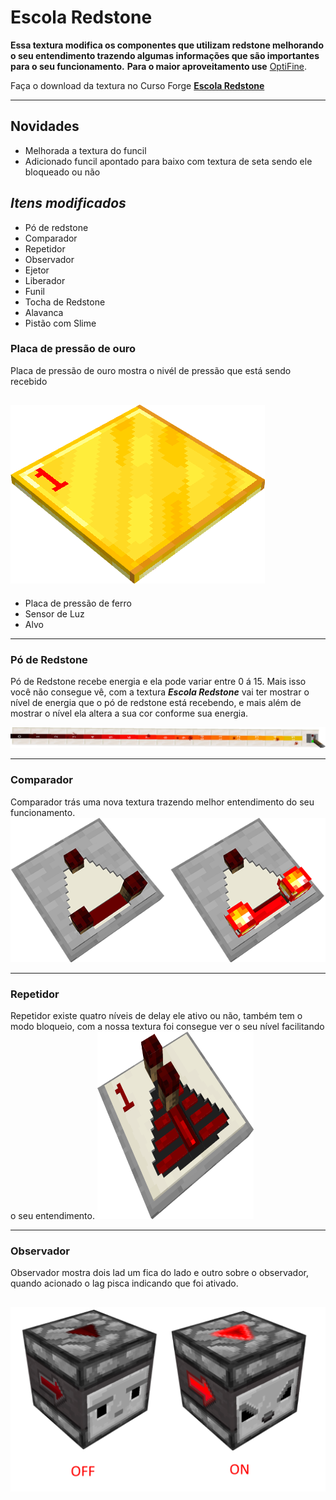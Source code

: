 

# Escola Redstone

**Essa textura modifica os componentes que utilizam redstone melhorando o seu entendimento trazendo algumas informações que são importantes para o seu funcionamento.**
**Para o maior aproveitamento use** [OptiFine](https://optifine.net/downloads).

Faça o download da textura no Curso Forge 
**[Escola Redstone](https://www.curseforge.com/minecraft/texture-packs/escola-redstone/files)**

---

## Novidades

- Melhorada a textura do funcil
- Adicionado funcil apontado para baixo com textura de seta sendo ele bloqueado ou não

## ***Itens modificados***

- Pó de redstone
- Comparador
- Repetidor
- Observador
- Ejetor
- Liberador
- Funil
- Tocha de Redstone
- Alavanca
- Pistão com Slime
### Placa de pressão de ouro
Placa de pressão de ouro mostra o nivél de pressão que está sendo recebido

![Placa de pressão de ouro](https://raw.githubusercontent.com/elderbr/Escola_Redstone/main/img/light_weighted_pressure_plate.gif)
---
- Placa de pressão de ferro
- Sensor de Luz
- Alvo

---

### Pó de Redstone

Pó de Redstone recebe energia e ela pode variar entre 0 á 15. Mais isso você não consegue vê, com a textura ***Escola Redstone*** vai ter mostrar o nível de energia que o pó de redstone está recebendo, e mais além de mostrar o nível ela altera a sua cor conforme sua energia.

![Redstone Dust power](https://github.com/elderbr/Escola_Redstone/blob/main/img/redstone_dust_power.png?raw=true)

---

### Comparador

Comparador trás uma nova textura trazendo melhor entendimento do seu funcionamento.
![Comparador personalizado](https://github.com/elderbr/Escola_Redstone/blob/main/img/comparator.png?raw=true)

---

### Repetidor

Repetidor existe quatro níveis de delay ele ativo ou não, também tem o modo bloqueio, com a nossa textura foi consegue ver o seu nível facilitando o seu entendimento.
<img width="250" height="300" src="https://github.com/elderbr/Escola_Redstone/blob/main/img/repeater.gif" title="Repeater" alt="Repeater">

---

### Observador

Observador mostra dois lad um fica do lado e outro sobre o observador, quando acionado o lag  pisca indicando que foi ativado.

![Observer](https://github.com/elderbr/Escola_Redstone/blob/main/img/observer.png?raw=true)
---
